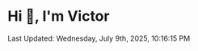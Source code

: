 <h1>Hi 👋, I'm Victor </h1>

<!--RECENT_ACTIVITY:start-->
<!--RECENT_ACTIVITY:end-->

<!--RECENT_ACTIVITY:last_update-->
Last Updated: Wednesday, July 9th, 2025, 10:16:15 PM
<!--RECENT_ACTIVITY:last_update_end-->
